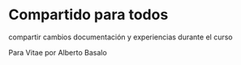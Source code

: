 # Compartido para todos

compartir cambios documentación y experiencias durante el curso

Para Vitae por Alberto Basalo
